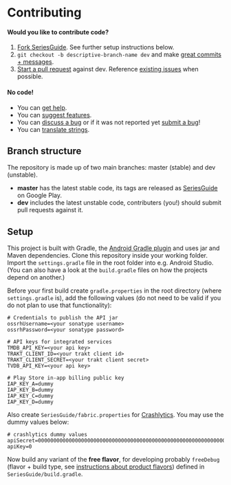 Contributing
============

#### Would you like to contribute code?

1. [Fork SeriesGuide][11]. See further setup instructions below.
2. `git checkout -b descriptive-branch-name dev` and make [great commits + messages][10].
3. [Start a pull request][6] against dev. Reference [existing issues][7] when possible.

#### No code!
* You can [get help][12].
* You can [suggest features][9].
* You can [discuss a bug][7] or if it was not reported yet [submit a bug][8]!
* You can [translate strings][4].

Branch structure
----------------

The repository is made up of two main branches: master (stable) and dev (unstable).

* **master** has the latest stable code, its tags are released as [SeriesGuide][1] on Google Play.
* **dev** includes the latest unstable code, contributers (you!) should submit pull requests against it.

Setup
-----

This project is built with Gradle, the [Android Gradle plugin][3] and uses jar and Maven dependencies. Clone this repository inside your working folder. Import the `settings.gradle` file in the root folder into e.g. Android Studio. (You can also have a look at the `build.gradle` files on how the projects depend on another.)

Before your first build create `gradle.properties` in the root directory (where `settings.gradle` is), add the following values (do not need to be valid if you do not plan to use that functionality):

```
# Credentials to publish the API jar
ossrhUsername=<your sonatype username>
ossrhPassword=<your sonatype password>

# API keys for integrated services
TMDB_API_KEY=<your api key>
TRAKT_CLIENT_ID=<your trakt client id>
TRAKT_CLIENT_SECRET=<your trakt client secret>
TVDB_API_KEY=<your api key>

# Play Store in-app billing public key
IAP_KEY_A=dummy
IAP_KEY_B=dummy
IAP_KEY_C=dummy
IAP_KEY_D=dummy
```

Also create `SeriesGuide/fabric.properties` for [Crashlytics][13]. You may use the dummy values below:

```
# crashlytics dummy values
apiSecret=0000000000000000000000000000000000000000000000000000000000000000
apiKey=0
```

Now build any variant of the **free flavor**, for developing probably `freeDebug` (flavor + build type, see [instructions about product flavors][5]) defined in `SeriesGuide/build.gradle`.

 [1]: https://play.google.com/store/apps/details?id=com.battlelancer.seriesguide
 [2]: https://github.com/UweTrottmann/SeriesGuide/wiki/Beta
 [3]: http://tools.android.com/tech-docs/new-build-system/user-guide
 [4]: https://crowdin.com/project/seriesguide-translations
 [5]: http://tools.android.com/tech-docs/new-build-system/user-guide#TOC-Product-flavors
 [6]: https://github.com/UweTrottmann/SeriesGuide/compare
 [7]: https://github.com/UweTrottmann/SeriesGuide/issues
 [8]: https://github.com/UweTrottmann/SeriesGuide/issues/new
 [9]: https://seriesguide.uservoice.com
 [10]: http://robots.thoughtbot.com/post/48933156625/5-useful-tips-for-a-better-commit-message
 [11]: https://github.com/UweTrottmann/SeriesGuide/fork
 [12]: http://seriesgui.de/help
 [13]: https://get.fabric.io/crashlytics
 